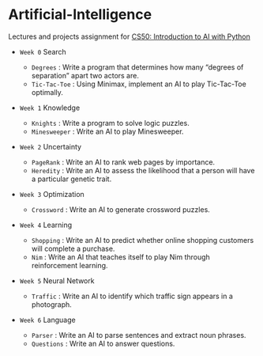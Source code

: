 # Artificial-Intelligence

Lectures and projects assignment for [CS50: Introduction to AI with Python](https://cs50.harvard.edu/ai/2020/)

* `Week 0` Search
  *  `Degrees` : Write a program that determines how many “degrees of separation” apart two actors are.
  *  `Tic-Tac-Toe` : Using Minimax, implement an AI to play Tic-Tac-Toe optimally.

* `Week 1` Knowledge
  *  `Knights` : Write a program to solve logic puzzles.
  *  `Minesweeper` : Write an AI to play Minesweeper.

* `Week 2` Uncertainty
  *  `PageRank` : Write an AI to rank web pages by importance.
  *  `Heredity` : Write an AI to assess the likelihood that a person will have a particular genetic trait.

* `Week 3` Optimization
  *  `Crossword` : Write an AI to generate crossword puzzles.

* `Week 4` Learning
  *  `Shopping` : Write an AI to predict whether online shopping customers will complete a purchase.
  *  `Nim` : Write an AI that teaches itself to play Nim through reinforcement learning.

* `Week 5` Neural Network
  *  `Traffic` : Write an AI to identify which traffic sign appears in a photograph.

* `Week 6` Language
  *  `Parser` : Write an AI to parse sentences and extract noun phrases.
  *  `Questions` : Write an AI to answer questions.
